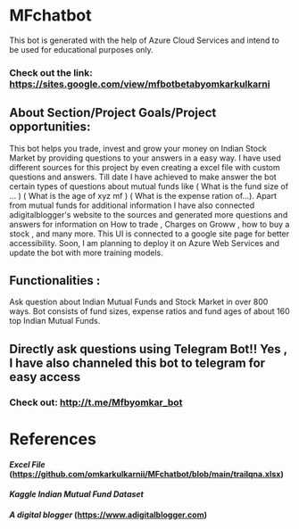 # MFchatbot
This bot is generated with the help of Azure Cloud Services and intend to be used for educational purposes only.
### Check out the link: https://sites.google.com/view/mfbotbetabyomkarkulkarni
## About Section/Project Goals/Project opportunities:
  This bot helps you trade, invest and grow your money on Indian Stock Market by providing questions to your answers in a easy way. I have used different sources for this project by even creating a excel file with custom questions and answers. Till date I have achieved to make answer the bot certain types of questions about mutual funds like ( What is the fund size of ... ) ( What is the age of xyz mf ) ( What is the expense ration of...). Apart from mutual funds for additional information I have also connected adigitalblogger's website to the sources and generated more questions and answers for information on How to trade , Charges on Groww , how to buy a stock , and many more. This UI is connected to a google site page for better accessibility. Soon, I am planning to deploy it on Azure Web Services and update the bot with more training models.
## Functionalities :
 Ask question about Indian Mutual Funds and Stock Market in over 800 ways. Bot consists of fund sizes, expense ratios and fund ages of about 160 top Indian Mutual Funds.
##  Directly ask questions using Telegram Bot!! Yes , I have also channeled this bot to telegram for easy access
 ### Check out: http://t.me/Mfbyomkar_bot

# References
#### *Excel File* (https://github.com/omkarkulkarnii/MFchatbot/blob/main/trailqna.xlsx)
  #### *Kaggle Indian Mutual Fund Dataset*
####   *A digital blogger* (https://www.adigitalblogger.com)
 
 
